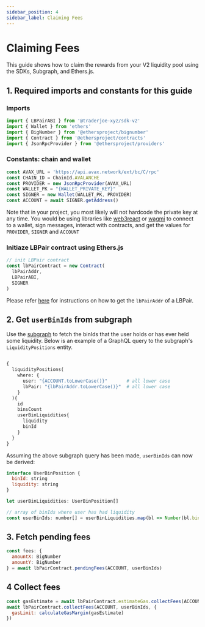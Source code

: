 ```yaml
---
sidebar_position: 4
sidebar_label: Claiming Fees
---
```


# Claiming Fees

This guide shows how to claim the rewards from your V2 liquidity pool using the SDKs, Subgraph, and Ethers.js. 

## 1. Required imports and constants for this guide

### Imports
```js
import { LBPairABI } from '@traderjoe-xyz/sdk-v2'
import { Wallet } from 'ethers'
import { BigNumber } from '@ethersproject/bignumber'
import { Contract } from '@ethersproject/contracts'
import { JsonRpcProvider } from '@ethersproject/providers'
```

### Constants: chain and wallet
```js
const AVAX_URL = 'https://api.avax.network/ext/bc/C/rpc'
const CHAIN_ID = ChainId.AVALANCHE
const PROVIDER = new JsonRpcProvider(AVAX_URL)
const WALLET_PK = "{WALLET_PRIVATE_KEY}"
const SIGNER = new Wallet(WALLET_PK, PROVIDER)
const ACCOUNT = await SIGNER.getAddress()
```

Note that in your project, you most likely will not hardcode the private key at any time. You would be using libraries like [web3react](https://github.com/Uniswap/web3-react) or [wagmi](https://wagmi.sh/) to connect to a wallet, sign messages, interact with contracts, and get the values for `PROVIDER`, `SIGNER` and `ACCOUNT`

### Initiaze LBPair contract using Ethers.js

```js
// init LBPair contract
const lbPairContract = new Contract(
  lbPairAddr,
  LBPairABI,
  SIGNER
)
```

Please refer [here](./removeLiquidity.md#lbpair-and-active-bin) for instructions on how to get the `lbPairAddr` of a LBPair.

## 2. Get `userBinIds` from subgraph

Use the [subgraph](subgraphs.md#avalanche) to fetch the binIds that the user holds or has ever held some liquidity. Below is an example of a GraphQL query to the subgraph's `LiquidityPositions` entity.

```graphql

{
  liquidityPositions(
    where: {
      user: "{ACCOUNT.toLowerCase()}"       # all lower case
      lbPair: "{lbPairAddr.toLowerCase()}"  # all lower case
    }
  ){
    id  	
    binsCount
    userBinLiquidities{
      liquidity
      binId
    }
  }
}
```
Assuming the above subgraph query has been made, `userBinIds` can now be derived:

```js
interface UserBinPosition {
  binId: string
  liquidity: string
}

let userBinLiquidities: UserBinPosition[]

// array of binIds where user has had liquidity
const userBinIds: number[] = userBinLiquidities.map(bl => Number(bl.binId))
```

## 3. Fetch pending fees

```js
const fees: {
  amountX: BigNumber
  amountY: BigNumber
} = await lbPairContract.pendingFees(ACCOUNT, userBinIds)
```

## 4 Collect fees

```js
const gasEstimate = await lbPairContract.estimateGas.collectFees(ACCOUNT, userBinIds)
await lbPairContract.collectFees(ACCOUNT, userBinIds, {
  gasLimit: calculateGasMargin(gasEstimate)
})
